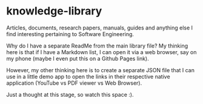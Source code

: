 # knowledge-library
Articles, documents, research papers, manuals, guides and anything else I find interesting pertaining to Software Engineering.

Why do I have a separate ReadMe from the main library file? My thinking here is that if I have a Markdown list, I can open it via a web browser, say on my phone (maybe I even put this on a Github Pages link).

However, my other thinking here is to create a separate JSON file that I can use in a little demo app to open the links in their respective native application (YouTube vs PDF viewer vs Web Browser).

Just a thought at this stage, so watch this space :).
